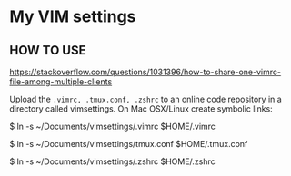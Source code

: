 # My VIM settings

## HOW TO USE

https://stackoverflow.com/questions/1031396/how-to-share-one-vimrc-file-among-multiple-clients



Upload the ```.vimrc, .tmux.conf, .zshrc``` to an online code repository in a directory called vimsettings. 
On Mac OSX/Linux create symbolic links:

$ ln -s  ~/Documents/vimsettings/.vimrc $HOME/.vimrc

$ ln -s  ~/Documents/vimsettings/tmux.conf $HOME/.tmux.conf

$ ln -s  ~/Documents/vimsettings/.zshrc $HOME/.zshrc

